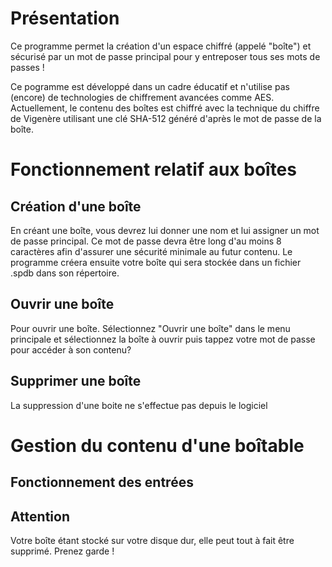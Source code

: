 # Présentation
Ce programme permet la création d'un espace chiffré (appelé "boîte") et sécurisé par un mot de passe principal pour y entreposer tous ses mots de passes !

Ce pogramme est développé dans un cadre éducatif et n'utilise pas (encore) de technologies de chiffrement avancées comme AES.
Actuellement, le contenu des boîtes est chiffré avec la technique du chiffre de Vigenère utilisant une clé SHA-512 généré d'après le mot de passe de la boîte.

# Fonctionnement relatif aux boîtes
## Création d'une boîte
En créant une boîte, vous devrez lui donner une nom et lui assigner un mot de passe principal.
Ce mot de passe devra être long d'au moins 8 caractères afin d'assurer une sécurité minimale au futur contenu.
Le programme créera ensuite votre boîte qui sera stockée dans un fichier .spdb dans son répertoire.

## Ouvrir une boîte
Pour ouvrir une boîte. Sélectionnez "Ouvrir une boîte" dans le menu principale et sélectionnez la boîte à ouvrir puis tappez votre mot de passe pour accéder à son contenu?

## Supprimer une boîte
La suppression d'une boite ne s'effectue pas depuis le logiciel

# Gestion du contenu d'une boîtable

## Fonctionnement des entrées

## Attention
Votre boîte étant stocké sur votre disque dur, elle peut tout à fait être supprimé. Prenez garde !
